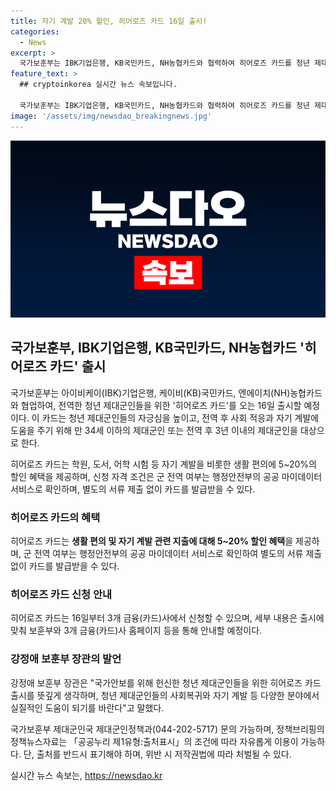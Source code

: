 ```yaml
---
title: 자기 계발 20% 할인, 히어로즈 카드 16일 출시!
categories:
  - News
excerpt: >
  국가보훈부는 IBK기업은행, KB국민카드, NH농협카드와 협력하여 히어로즈 카드를 청년 제대군인을 위해 출시한다고 밝혔다. 이 카드는 제대군인의 자긍심을 높이고 사회 적응과 자기 계발을 돕기 위해 만 34세 이하의 제대군인 또는 전역 후 3년 이내의 제대군인을 대상으로 한다. 카드는 생활 편의와 자기 계발을 위한 혜택을 제공하며, 신청은 공공 마이데이터 서비스로 확인 후 가능하다. 보훈부는 이를 통해 제대군인들의 사회복귀와 자기 계발을 지원하고자 한다고 전했다.
feature_text: >
  ## cryptoinkorea 실시간 뉴스 속보입니다.

  국가보훈부는 IBK기업은행, KB국민카드, NH농협카드와 협력하여 히어로즈 카드를 청년 제대군인을 위해 출시한다고 밝혔다. 이 카드는 제대군인의 자긍심을 높이고 사회 적응과 자기 계발을 돕기 위해 만 34세 이하의 제대군인 또는 전역 후 3년 이내의 제대군인을 대상으로 한다. 카드는 생활 편의와 자기 계발을 위한 혜택을 제공하며, 신청은 공공 마이데이터 서비스로 확인 후 가능하다. 보훈부는 이를 통해 제대군인들의 사회복귀와 자기 계발을 지원하고자 한다고 전했다.
image: '/assets/img/newsdao_breakingnews.jpg'
---
```


<p><img src="/assets/img/newsdao_breakingnews.jpg" alt="cryptoinkorea 속보" /></p>

<h2 data-ke-size="size26">국가보훈부, IBK기업은행, KB국민카드, NH농협카드 '히어로즈 카드' 출시</h2>

<p>국가보훈부는 아이비케이(IBK)기업은행, 케이비(KB)국민카드, 엔에이치(NH)농협카드와 협업하여, 전역한 청년 제대군인들을 위한 '히어로즈 카드'를 오는 16일 출시할 예정이다. 이 카드는 청년 제대군인들의 자긍심을 높이고, 전역 후 사회 적응과 자기 계발에 도움을 주기 위해 만 34세 이하의 제대군인 또는 전역 후 3년 이내의 제대군인을 대상으로 한다.</p>

<p data-ke-size="size16">히어로즈 카드는 학원, 도서, 어학 시험 등 자기 계발을 비롯한 생활 편의에 5~20%의 할인 혜택을 제공하며, 신청 자격 조건은 군 전역 여부는 행정안전부의 공공 마이데이터 서비스로 확인하며, 별도의 서류 제출 없이 카드를 발급받을 수 있다.</p>

<h3 data-ke-size="size24">히어로즈 카드의 혜택</h3>

<p>히어로즈 카드는 <b>생활 편의 및 자기 계발 관련 지출에 대해 5~20% 할인 혜택</b>을 제공하며, 군 전역 여부는 행정안전부의 공공 마이데이터 서비스로 확인하여 별도의 서류 제출 없이 카드를 발급받을 수 있다.</p>

<h3 data-ke-size="size24">히어로즈 카드 신청 안내</h3>

<p>히어로즈 카드는 16일부터 3개 금융(카드)사에서 신청할 수 있으며, 세부 내용은 출시에 맞춰 보훈부와 3개 금융(카드)사 홈페이지 등을 통해 안내할 예정이다.</p>

<h3 data-ke-size="size24">강정애 보훈부 장관의 발언</h3>

<p>강정애 보훈부 장관은 "국가안보를 위해 헌신한 청년 제대군인들을 위한 히어로즈 카드 출시를 뜻깊게 생각하며, 청년 제대군인들의 사회복귀와 자기 계발 등 다양한 분야에서 실질적인 도움이 되기를 바란다"고 말했다.</p>

<p>국가보훈부 제대군인국 제대군인정책과(044-202-5717) 문의 가능하며, 정책브리핑의 정책뉴스자료는 「공공누리 제1유형:출처표시」의 조건에 따라 자유롭게 이용이 가능하다. 단, 출처를 반드시 표기해야 하며, 위반 시 저작권법에 따라 처벌될 수 있다. <p data-ke-size="size16"></p></p>
실시간 뉴스 속보는, <a href="https://newsdao.kr" rel="dofollow">https://newsdao.kr</a>


